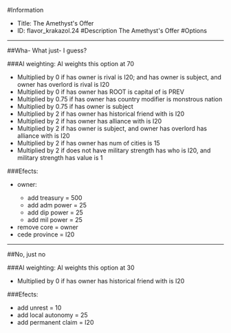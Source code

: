 #Information
 - Title: The Amethyst's Offer
 - ID: flavor_krakazol.24
#Description
The Amethyst's Offer
#Options

___
##Wha- What just- I guess?

###AI weighting:
AI weights this option at 70
 - Multiplied by 0 if has owner is rival is I20; and has owner is subject, and owner has overlord is rival is I20
 - Multiplied by 0 if has owner has ROOT is capital of is PREV
 - Multiplied by 0.75 if has owner has country modifier is monstrous nation
 - Multiplied by 0.75 if has owner is subject
 - Multiplied by 2 if has owner has historical friend with is I20
 - Multiplied by 2 if has owner has alliance with is I20
 - Multiplied by 2 if has owner is subject, and owner has overlord has alliance with is I20
 - Multiplied by 2 if has owner has num of cities is 15
 - Multiplied by 2 if does not have military strength has who is I20, and military strength has value is 1


###Efects:<ul><li>owner:</li><ul><li>add treasury = 500</li><li>add adm power = 25</li><li>add dip power = 25</li><li>add mil power = 25</li></ul><li>remove core = owner</li><li>cede province = I20</li></ul>

___
##No, just no

###AI weighting:
AI weights this option at 30
 - Multiplied by 0 if has owner has historical friend with is I20


###Efects:<ul><li>add unrest = 10</li><li>add local autonomy = 25</li><li>add permanent claim = I20</li></ul>
